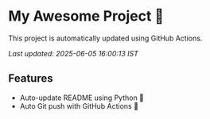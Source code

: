 # My Awesome Project 🚀

This project is automatically updated using GitHub Actions.

_Last updated: 2025-06-05 16:00:13 IST_

## Features
- Auto-update README using Python 🐍
- Auto Git push with GitHub Actions 🤖
